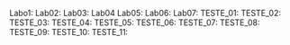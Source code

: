 Labo1:
Lab02:
Lab03:
Lab04
Lab05:
Lab06:
Lab07:
TESTE_01:
TESTE_02:
TESTE_03:
TESTE_04:
TESTE_05:
TESTE_06:
TESTE_07:
TESTE_08:
TESTE_09:
TESTE_10:
TESTE_11:
